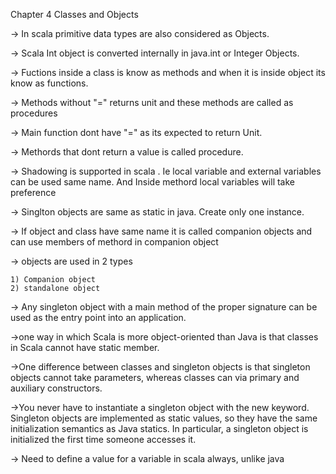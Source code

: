 
Chapter 4 
Classes and Objects 

->	In scala primitive data types are also considered as Objects.

->	Scala Int object is converted internally in java.int or Integer Objects.

->	Fuctions inside a class is know as methods and when it is inside object its 	 know as functions.

-> Methods without "=" returns unit and these methods are called as procedures

-> Main function dont have "=" as its expected to return Unit.

-> Methords that dont return a value is called procedure.

-> Shadowing is supported in scala . Ie local variable and external variables   can be used same name. And Inside methord local variables will take preference

-> Singlton objects are same as static in java. Create only one instance. 

-> If object and class have same name it is called companion objects and can use members of methord in companion object

-> objects are used in 2 types

	1) Companion object
	2) standalone object  

-> Any singleton object with a main method of the proper signature can be used as the entry point into an application.

->one way in which Scala is more object-oriented than Java is that classes in Scala cannot have static member.

->One difference between classes and singleton objects is that singleton objects cannot take parameters, whereas classes can via primary and auxiliary constructors.

->You never have to instantiate a singleton object with the new keyword. Singleton objects are implemented as static values, so they have the same initialization semantics as Java statics. In particular, a singleton object is initialized the first time someone accesses it.

-> Need to define a value for a variable in scala always, unlike java